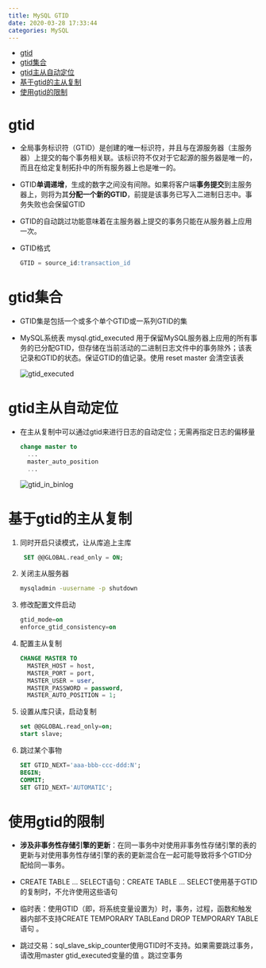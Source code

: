 ```yaml
---
title: MySQL GTID
date: 2020-03-28 17:33:44
categories: MySQL
---
```

<!-- TOC START min:1 max:3 link:true asterisk:false update:true -->
- [gtid](#gtid)
- [gtid集合](#gtid集合)
- [gtid主从自动定位](#gtid主从自动定位)
- [基于gtid的主从复制](#基于gtid的主从复制)
- [使用gtid的限制](#使用gtid的限制)
<!-- TOC END -->
<!--more-->

# gtid
- 全局事务标识符（GTID）是创建的唯一标识符，并且与在源服务器（主服务器）上提交的每个事务相关联。该标识符不仅对于它起源的服务器是唯一的，而且在给定复制拓扑中的所有服务器上也是唯一的。

- GTID**单调递增**，生成的数字之间没有间隙。如果将客户端**事务提交**到主服务器上，则将为其**分配一个新的GTID**，前提是该事务已写入二进制日志中。事务失败也会保留GTID

- GTID的自动跳过功能意味着在主服务器上提交的事务只能在从服务器上应用一次。

- GTID格式
    ```sql
    GTID = source_id:transaction_id
    ```

# gtid集合
- GTID集是包括一个或多个单个GTID或一系列GTID的集

- MySQL系统表 mysql.gtid_executed 用于保留MySQL服务器上应用的所有事务的已分配GTID，但存储在当前活动的二进制日志文件中的事务除外；该表记录和GTID的状态。保证GTID的值记录。使用 reset master 会清空该表

    ![gtid_executed](http://study.jeffqi.cn/mysql/gtid_executed.jpg)

# gtid主从自动定位
- 在主从复制中可以通过gtid来进行日志的自动定位；无需再指定日志的偏移量
    ```sql
    change master to
      ...
      master_auto_position
      ...
    ```

    ![gtid_in_binlog](http://study.jeffqi.cn/mysql/gtid_in_binlog.jpg)

# 基于gtid的主从复制
1.  同时开启只读模式，让从库追上主库
    ```sql
     SET @@GLOBAL.read_only = ON;
    ```

2.  关闭主从服务器
    ```sh
    mysqladmin -uusername -p shutdown
    ```

3.  修改配置文件启动
    ```sql
    gtid_mode=on
    enforce_gtid_consistency=on
    ```

4.  配置主从复制
    ```sql
    CHANGE MASTER TO
      MASTER_HOST = host,
      MASTER_PORT = port,
      MASTER_USER = user,
      MASTER_PASSWORD = password,
      MASTER_AUTO_POSITION = 1;
    ```

5.  设置从库只读，启动复制
    ```sql
    set @@GLOBAL.read_only=on;
    start slave;
    ```

6.  跳过某个事物
    ```sql
    SET GTID_NEXT='aaa-bbb-ccc-ddd:N';
    BEGIN;
    COMMIT;
    SET GTID_NEXT='AUTOMATIC';
    ```

# 使用gtid的限制
- **涉及非事务性存储引擎的更新**：在同一事务中对使用非事务性存储引擎的表的更新与对使用事务性存储引擎的表的更新混合在一起可能导致将多个GTID分配给同一事务。

- CREATE TABLE ... SELECT语句：CREATE TABLE ... SELECT使用基于GTID的复制时，不允许使用这些语句

- 临时表：使用GTID（即，将系统变量设置为）时，事务，过程，函数和触发器内部不支持CREATE TEMPORARY TABLEand DROP TEMPORARY TABLE语句 。

- 跳过交易：sql_slave_skip_counter使用GTID时不支持。如果需要跳过事务，请改用master gtid_executed变量的值 。跳过空事务

